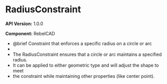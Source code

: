 # RadiusConstraint

**API Version:** 1.0.0

**Component:** RebelCAD

* @brief Constraint that enforces a specific radius on a circle or arc
 * 
 * The RadiusConstraint ensures that a circle or arc maintains a specified radius.
 * It can be applied to either geometric type and will adjust the shape to meet
 * the constraint while maintaining other properties (like center point).

